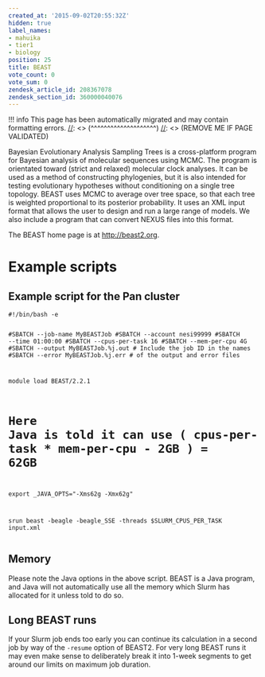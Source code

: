```yaml
---
created_at: '2015-09-02T20:55:32Z'
hidden: true
label_names:
- mahuika
- tier1
- biology
position: 25
title: BEAST
vote_count: 0
vote_sum: 0
zendesk_article_id: 208367078
zendesk_section_id: 360000040076
---
```




[//]: <> (REMOVE ME IF PAGE VALIDATED)
[//]: <> (vvvvvvvvvvvvvvvvvvvv)
!!! info
    This page has been automatically migrated and may contain formatting errors.
[//]: <> (^^^^^^^^^^^^^^^^^^^^)
[//]: <> (REMOVE ME IF PAGE VALIDATED)

<!-- The above lines, specifying the category, section and title, must be
present and always comprising the first three lines of the article. -->
<div class="toc">
<p>Bayesian Evolutionary Analysis Sampling Trees is a cross-platform program for Bayesian analysis of molecular sequences using MCMC. The program is orientated toward (strict and relaxed) molecular clock analyses. It can be used as a method of constructing phylogenies, but it is also intended for testing evolutionary hypotheses without conditioning on a single tree topology. BEAST uses MCMC to average over tree space, so that each tree is weighted proportional to its posterior probability. It uses an XML input format that allows the user to design and run a large range of models. We also include a program that can convert NEXUS files into this format.</p>
</div>
<p>The BEAST home page is at <a href="http://beast2.org">http://beast2.org</a>.</p>
<h1 id="example-scripts">Example scripts</h1>
<h2 id="example-script-for-the-pan-cluster">Example script for the Pan cluster</h2>
<pre><code class="bash">#!/bin/bash -e

#SBATCH --job-name      MyBEASTJob
#SBATCH --account       nesi99999
#SBATCH --time          01:00:00
#SBATCH --cpus-per-task 16
#SBATCH --mem-per-cpu   4G
#SBATCH --output        MyBEASTJob.%j.out   # Include the job ID in the names
#SBATCH --error         MyBEASTJob.%j.err   # of the output and error files

module load BEAST/2.2.1

# Here Java is told it can use ( cpus-per-task * mem-per-cpu - 2GB ) = 62GB
export _JAVA_OPTS="-Xms62g -Xmx62g" 

srun beast -beagle -beagle_SSE -threads $SLURM_CPUS_PER_TASK input.xml
</code></pre>
<h2 id="memory">Memory</h2>
<p>Please note the Java options in the above script. BEAST is a Java program, and Java will not automatically use all the memory which Slurm has allocated for it unless told to do so.</p>
<h2 id="long-beast-runs">Long BEAST runs</h2>
<p>If your Slurm job ends too early you can continue its calculation in a second job by way of the <code>-resume</code> option of BEAST2. For very long BEAST runs it may even make sense to deliberately break it into 1-week segments to get around our limits on maximum job duration.</p>